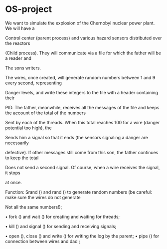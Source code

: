 # OS-project

We want to simulate the explosion of the Chernobyl nuclear power plant. We will have a

Control center (parent process) and various hazard sensors distributed over the reactors

(Child process). They will communicate via a file for which the father will be a reader and

The sons writers.

The wires, once created, will generate random numbers between 1 and 9 every second, representing

Danger levels, and write these integers to the file with a header containing their

PID. The father, meanwhile, receives all the messages of the file and keeps the account of the total of the numbers

Sent by each of the threads. When this total reaches 100 for a wire (danger potential too high), the

Sends him a signal so that it ends (the sensors signaling a danger are necessarily

defective). If other messages still come from this son, the father continues to keep the total

Does not send a second signal. Of course, when a wire receives the signal, it stops

at once.

Function: 
Srand () and rand () to generate random numbers (be careful: make sure the wires do not generate

Not all the same numbers!);

• fork () and wait () for creating and waiting for threads;

• kill () and signal () for sending and receiving signals;

• open (), close () and write () for writing the log by the parent;
• pipe () for connection between wires and dad ;

